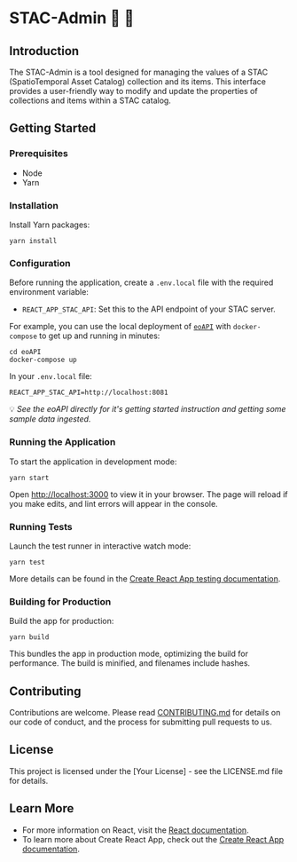 
# STAC-Admin :satellite: :page_facing_up: 

## Introduction
The STAC-Admin is a tool designed for managing the values of a STAC (SpatioTemporal Asset Catalog) collection and its items. This interface provides a user-friendly way to modify and update the properties of collections and items within a STAC catalog.

## Getting Started

### Prerequisites
- Node
- Yarn

### Installation

Install Yarn packages:
   ```
   yarn install
   ```

### Configuration
Before running the application, create a `.env.local` file with the required environment variable:
- `REACT_APP_STAC_API`: Set this to the API endpoint of your STAC server.

For example, you can use the local deployment of [`eoAPI`](https://github.com/developmentseed/eoAPI) with `docker-compose` to get up and running in minutes:
```
cd eoAPI
docker-compose up
```

In your `.env.local` file:
```
REACT_APP_STAC_API=http://localhost:8081
```

:bulb: *See the eoAPI directly for it's getting started instruction and getting some sample data ingested.*


### Running the Application
To start the application in development mode:
```
yarn start
```
Open [http://localhost:3000](http://localhost:3000) to view it in your browser. The page will reload if you make edits, and lint errors will appear in the console.

### Running Tests
Launch the test runner in interactive watch mode:
```
yarn test
```
More details can be found in the [Create React App testing documentation](https://facebook.github.io/create-react-app/docs/running-tests).

### Building for Production
Build the app for production:
```
yarn build
```
This bundles the app in production mode, optimizing the build for performance. The build is minified, and filenames include hashes.

## Contributing
Contributions are welcome. Please read [CONTRIBUTING.md](CONTRIBUTING.md) for details on our code of conduct, and the process for submitting pull requests to us.

## License
This project is licensed under the [Your License] - see the LICENSE.md file for details.

## Learn More
- For more information on React, visit the [React documentation](https://reactjs.org/).
- To learn more about Create React App, check out the [Create React App documentation](https://facebook.github.io/create-react-app/docs/getting-started).
